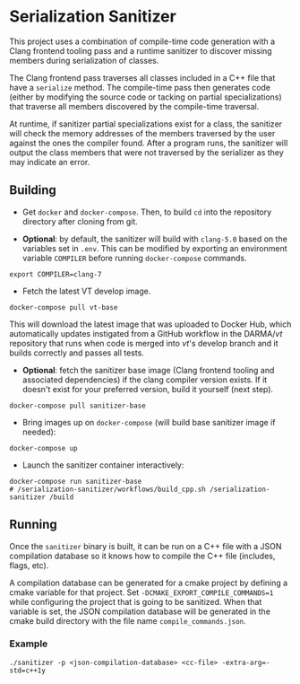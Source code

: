 # Serialization Sanitizer

This project uses a combination of compile-time code generation with a Clang
frontend tooling pass and a runtime sanitizer to discover missing members during
serialization of classes.

The Clang frontend pass traverses all classes included in a C++ file that have a
`serialize` method. The compile-time pass then generates code (either by
modifying the source code or tacking on partial specializations) that traverse
all members discovered by the compile-time traversal.

At runtime, if sanitizer partial specializations exist for a class, the
sanitizer will check the memory addresses of the members traversed by the user
against the ones the compiler found. After a program runs, the sanitizer will
output the class members that were not traversed by the serializer as they may
indicate an error.

## Building

- Get `docker` and `docker-compose`. Then, to build `cd` into the repository
directory after cloning from git.

- **Optional**: by default, the sanitizer will build with `clang-5.0` based on
  the variables set in `.env`. This can be modified by exporting an environment
  variable `COMPILER` before running `docker-compose` commands.

```shell
export COMPILER=clang-7
```

- Fetch the latest VT develop image.

```shell
docker-compose pull vt-base
```

This will download the latest image that was uploaded to Docker Hub, which
automatically updates instigated from a GitHub workflow in the DARMA/*vt*
repository that runs when code is merged into *vt*'s develop branch and it
builds correctly and passes all tests.

- **Optional**: fetch the sanitizer base image (Clang frontend tooling and
  associated dependencies) if the clang compiler version exists. If it doesn't
  exist for your preferred version, build it yourself (next step).

```shell
docker-compose pull sanitizer-base
```

- Bring images up on `docker-compose` (will build base sanitizer image if
  needed):

```shell
docker-compose up
```

- Launch the sanitizer container interactively:

```shell
docker-compose run sanitizer-base
# /serialization-sanitizer/workflows/build_cpp.sh /serialization-sanitizer /build
```

## Running

Once the `sanitizer` binary is built, it can be run on a C++ file with a JSON
compilation database so it knows how to compile the C++ file (includes, flags,
etc).

A compilation database can be generated for a cmake project by defining a cmake
variable for that project. Set `-DCMAKE_EXPORT_COMPILE_COMMANDS=1` while
configuring the project that is going to be sanitized. When that variable is
set, the JSON compilation database will be generated in the cmake build
directory with the file name `compile_commands.json`.

### Example
```shell
./sanitizer -p <json-compilation-database> <cc-file> -extra-arg=-std=c++1y

```
